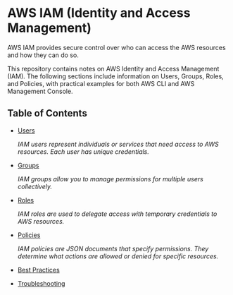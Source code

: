 # AWS IAM (Identity and Access Management)

AWS IAM provides secure control over who can access the AWS resources and how they can do so.

This repository contains notes on AWS Identity and Access Management (IAM). The following sections include information on Users, Groups, Roles, and Policies, with practical examples for both AWS CLI and AWS Management Console.

## Table of Contents
- [Users](Users.md)

  *IAM users represent individuals or services that need access to AWS resources. Each user has unique credentials.*

- [Groups](Groups.md)

  *IAM groups allow you to manage permissions for multiple users collectively.*
- [Roles](Roles.md)

  *IAM roles are used to delegate access with temporary credentials to AWS resources.*
- [Policies](Policies.md)

  *IAM policies are JSON documents that specify permissions. They determine what actions are allowed or denied for specific resources.*
- [Best Practices](Best-Practices.md)
- [Troubleshooting](TroubleShooting.md)



